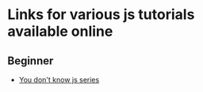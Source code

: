 # Links for various js tutorials available online

## Beginner
- [You don't know js series](https://github.com/getify/You-Dont-Know-JS)


